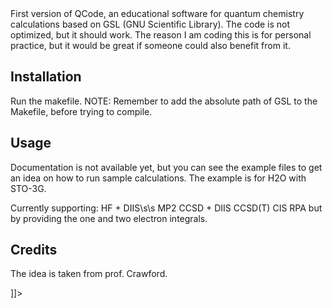 <snippet>
  <content><![CDATA[
# ${1:QCode}

First version of QCode, an educational software for quantum chemistry calculations based on GSL (GNU Scientific Library). The code is not optimized, but it should work.
The reason I am coding this is for personal practice, but it would be great if someone could also benefit from it.

## Installation
Run the makefile.
NOTE: Remember to add the absolute path of GSL to the Makefile, before trying to compile.

## Usage

Documentation is not available yet, but you can see the example files to get an idea on how to run sample calculations. The example is for H2O with STO-3G.

Currently supporting: HF + DIIS\s\s 
                      MP2
                      CCSD + DIIS
                      CCSD(T)
                      CIS
                      RPA
but by providing the one and two electron integrals.

## Credits

The idea is taken from prof. Crawford.


]]></content>
</snippet>
